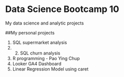 # Data Science Bootcamp 10
My data science and analytic projects

##My personal projects

1. SQL supermarket analysis
2. 2. SQL churn analysis
3. R programming - Pao Ying Chup
4. Looker GA4 Dashboard
5. Linear Regression Model using caret
